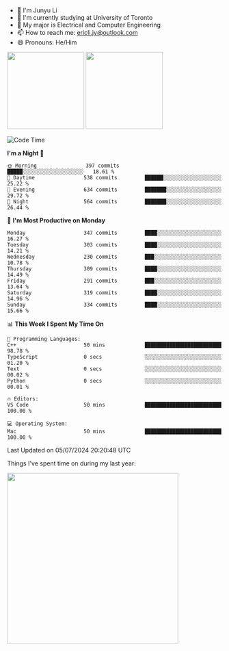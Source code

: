 ### 
- 👨 I'm Junyu Li
- 📖 I'm currently studying at University of Toronto
- 🌱 My major is Electrical and Computer Engineering
- 📫 How to reach me: ericli.jy@outlook.com
- 😄 Pronouns: He/Him

<p align="left">  
  <img height="180em" src="https://github-readme-stats-sigma-five-48.vercel.app/api?username=ericjyli&theme=tokyonight&show_icons=true&count_private=true&include_orgs=true" />
  <img height="180em" src="https://github-readme-stats-sigma-five-48.vercel.app/api/top-langs/?username=ericjyli&theme=tokyonight&count_private=true&include_orgs=true&include_orgs=true&layout=compact" />
</p>

<!--START_SECTION:waka-->
![Code Time](http://img.shields.io/badge/Code%20Time-480%20hrs%2011%20mins-blue)

**I'm a Night 🦉** 

```text
🌞 Morning                397 commits         █████░░░░░░░░░░░░░░░░░░░░   18.61 % 
🌆 Daytime                538 commits         ██████░░░░░░░░░░░░░░░░░░░   25.22 % 
🌃 Evening                634 commits         ███████░░░░░░░░░░░░░░░░░░   29.72 % 
🌙 Night                  564 commits         ███████░░░░░░░░░░░░░░░░░░   26.44 % 
```
📅 **I'm Most Productive on Monday** 

```text
Monday                   347 commits         ████░░░░░░░░░░░░░░░░░░░░░   16.27 % 
Tuesday                  303 commits         ████░░░░░░░░░░░░░░░░░░░░░   14.21 % 
Wednesday                230 commits         ███░░░░░░░░░░░░░░░░░░░░░░   10.78 % 
Thursday                 309 commits         ████░░░░░░░░░░░░░░░░░░░░░   14.49 % 
Friday                   291 commits         ███░░░░░░░░░░░░░░░░░░░░░░   13.64 % 
Saturday                 319 commits         ████░░░░░░░░░░░░░░░░░░░░░   14.96 % 
Sunday                   334 commits         ████░░░░░░░░░░░░░░░░░░░░░   15.66 % 
```


📊 **This Week I Spent My Time On** 

```text
💬 Programming Languages: 
C++                      50 mins             █████████████████████████   98.78 % 
TypeScript               0 secs              ░░░░░░░░░░░░░░░░░░░░░░░░░   01.20 % 
Text                     0 secs              ░░░░░░░░░░░░░░░░░░░░░░░░░   00.02 % 
Python                   0 secs              ░░░░░░░░░░░░░░░░░░░░░░░░░   00.01 % 

🔥 Editors: 
VS Code                  50 mins             █████████████████████████   100.00 % 

💻 Operating System: 
Mac                      50 mins             █████████████████████████   100.00 % 
```


 Last Updated on 05/07/2024 20:20:48 UTC
<!--END_SECTION:waka-->

<p> Things I've spent time on during my last year: </p>
<img height="400em" src="https://github-readme-stats-git-master-ericjyli.vercel.app/api/wakatime?username=ericjyli&layout=compact&theme=tokyonight" />

<!--
Here are some ideas to get you started:

- 🔭 I’m currently working on ...
- 🌱 I’m currently learning ...
- 👯 I’m looking to collaborate on ...
- 🤔 I’m looking for help with ...
- 💬 Ask me about ...
- 📫 How to reach me: ...
- 😄 Pronouns: ...
- ⚡ Fun fact: ...
-->

